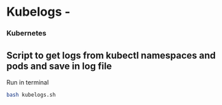 # Kubelogs - 
### Kubernetes

## Script to get logs from kubectl namespaces and pods and save in log file

Run in terminal
```sh
bash kubelogs.sh
```
